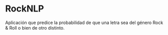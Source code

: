 # RockNLP
Aplicación que predice la probabilidad de que una letra sea del género Rock &amp; Roll o bien de otro distinto.
